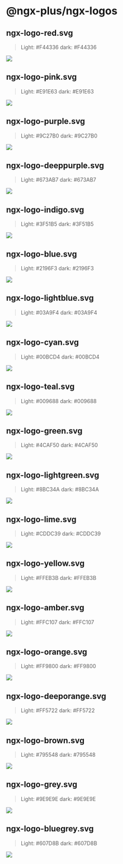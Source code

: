 # @ngx-plus/ngx-logos

## ngx-logo-red.svg

> Light: #F44336 dark: #F44336

![](https://ngx-plus.github.io/ngx-logos/svg/ngx-logo-red.svg?raw=true)

## ngx-logo-pink.svg

> Light: #E91E63 dark: #E91E63

![](https://ngx-plus.github.io/ngx-logos/svg/ngx-logo-pink.svg?raw=true)

## ngx-logo-purple.svg

> Light: #9C27B0 dark: #9C27B0

![](https://ngx-plus.github.io/ngx-logos/svg/ngx-logo-purple.svg?raw=true)

## ngx-logo-deeppurple.svg

> Light: #673AB7 dark: #673AB7

![](https://ngx-plus.github.io/ngx-logos/svg/ngx-logo-deeppurple.svg?raw=true)

## ngx-logo-indigo.svg

> Light: #3F51B5 dark: #3F51B5

![](https://ngx-plus.github.io/ngx-logos/svg/ngx-logo-indigo.svg?raw=true)

## ngx-logo-blue.svg

> Light: #2196F3 dark: #2196F3

![](https://ngx-plus.github.io/ngx-logos/svg/ngx-logo-blue.svg?raw=true)

## ngx-logo-lightblue.svg

> Light: #03A9F4 dark: #03A9F4

![](https://ngx-plus.github.io/ngx-logos/svg/ngx-logo-lightblue.svg?raw=true)

## ngx-logo-cyan.svg

> Light: #00BCD4 dark: #00BCD4

![](https://ngx-plus.github.io/ngx-logos/svg/ngx-logo-cyan.svg?raw=true)

## ngx-logo-teal.svg

> Light: #009688 dark: #009688

![](https://ngx-plus.github.io/ngx-logos/svg/ngx-logo-teal.svg?raw=true)

## ngx-logo-green.svg

> Light: #4CAF50 dark: #4CAF50

![](https://ngx-plus.github.io/ngx-logos/svg/ngx-logo-green.svg?raw=true)

## ngx-logo-lightgreen.svg

> Light: #8BC34A dark: #8BC34A

![](https://ngx-plus.github.io/ngx-logos/svg/ngx-logo-lightgreen.svg?raw=true)

## ngx-logo-lime.svg

> Light: #CDDC39 dark: #CDDC39

![](https://ngx-plus.github.io/ngx-logos/svg/ngx-logo-lime.svg?raw=true)

## ngx-logo-yellow.svg

> Light: #FFEB3B dark: #FFEB3B

![](https://ngx-plus.github.io/ngx-logos/svg/ngx-logo-yellow.svg?raw=true)

## ngx-logo-amber.svg

> Light: #FFC107 dark: #FFC107

![](https://ngx-plus.github.io/ngx-logos/svg/ngx-logo-amber.svg?raw=true)

## ngx-logo-orange.svg

> Light: #FF9800 dark: #FF9800

![](https://ngx-plus.github.io/ngx-logos/svg/ngx-logo-orange.svg?raw=true)

## ngx-logo-deeporange.svg

> Light: #FF5722 dark: #FF5722

![](https://ngx-plus.github.io/ngx-logos/svg/ngx-logo-deeporange.svg?raw=true)

## ngx-logo-brown.svg

> Light: #795548 dark: #795548

![](https://ngx-plus.github.io/ngx-logos/svg/ngx-logo-brown.svg?raw=true)

## ngx-logo-grey.svg

> Light: #9E9E9E dark: #9E9E9E

![](https://ngx-plus.github.io/ngx-logos/svg/ngx-logo-grey.svg?raw=true)

## ngx-logo-bluegrey.svg

> Light: #607D8B dark: #607D8B

![](https://ngx-plus.github.io/ngx-logos/svg/ngx-logo-bluegrey.svg?raw=true)
